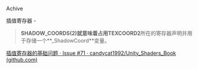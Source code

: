 Achive

插值寄存器 - 

> **SHADOW_COORDS(2)**就意味着占用**TEXCOORD2**所在的寄存器声明并用于存储一个**_ShadowCoord**变量。

[插值寄存器的基础问题 · Issue #71 · candycat1992/Unity_Shaders_Book (github.com)](https://github.com/candycat1992/Unity_Shaders_Book/issues/71)